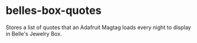 # belles-box-quotes
Stores a list of quotes that an Adafruit Magtag loads every night to display in Belle's Jewelry Box.
